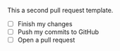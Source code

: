 This a second pull request template.

- [ ] Finish my changes
- [ ] Push my commits to GitHub
- [ ] Open a pull request
